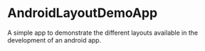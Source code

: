 # AndroidLayoutDemoApp
A simple app to demonstrate the different layouts available in the development of an android app.
